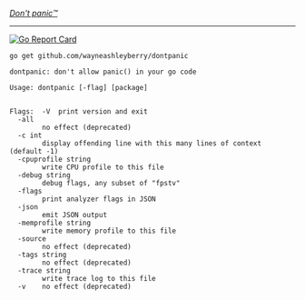 [_Don't panic™_](https://github.com/golang/go/wiki/CodeReviewComments#dont-panic)

---

[![Go Report Card](https://goreportcard.com/badge/github.com/wayneashleyberry/dontpanic)](https://goreportcard.com/report/github.com/wayneashleyberry/dontpanic)

```
go get github.com/wayneashleyberry/dontpanic
```

```
dontpanic: don't allow panic() in your go code

Usage: dontpanic [-flag] [package]


Flags:  -V	print version and exit
  -all
    	no effect (deprecated)
  -c int
    	display offending line with this many lines of context (default -1)
  -cpuprofile string
    	write CPU profile to this file
  -debug string
    	debug flags, any subset of "fpstv"
  -flags
    	print analyzer flags in JSON
  -json
    	emit JSON output
  -memprofile string
    	write memory profile to this file
  -source
    	no effect (deprecated)
  -tags string
    	no effect (deprecated)
  -trace string
    	write trace log to this file
  -v	no effect (deprecated)
```
